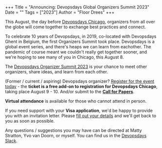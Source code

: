 +++
Title = "Announcing: Devopsdays Global Organizers Summit 2023"
Date = ""
Tags = ["2023"]
Author = "Floor Drees"
+++

This August, the day before [Devopsdays Chicago](https://devopsdays.org/events/2023-chicago/welcome/), organizers from all over the globe will come together to exchange best practices and connect. 

To celebrate 10 years of Devopsdays, in 2019, co-located with Devopsdays Ghent in Belgium, the first Organizers Summit took place. Devopsdays is a global event series, and there's heaps we can learn from eachother. The pandemic of course meant we couldn't really get together sooner, and we're hoping to see many of you in Chicago, this August 8.   

The [Devopsdays Organizer Summit 2023](https://devopsdays.org/events/2023-organizer-summit/welcome/) is your chance to meet other organizers, share ideas, and learn from each other. 

(Former / current / aspiring) Devopsdays organizer? [Register for the event today]() - the **ticket is a free add-on to registration for Devopsdays Chicago**, taking place August 9 - 10. And/or submit to the **[Call for Papers]()**.

**Virtual attendance** is available for those who cannot attend in person.  

If you need support with your **Visa application**, we'd be happy to provide you with an invitation letter. Please [fill out your details](https://forms.gle/aTh8jZAHgBcULYs96) and we'll get back to you as soon as possible.

Any questions / suggestions you may have can be directed at Matty Stratton, Yvo van Doorn, or myself. You can find us in the [Devopsdays Slack](devopsdays.slack.com).


